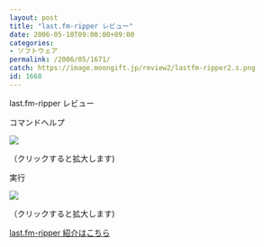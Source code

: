 ```yaml
---
layout: post
title: "last.fm-ripper レビュー"
date: 2006-05-10T09:00:00+09:00
categories:
- ソフトウェア
permalink: /2006/05/1671/
catch: https://image.moongift.jp/review2/lastfm-ripper2.s.png
id: 1668
---
```

last.fm-ripper レビュー  
<!--more-->

コマンドヘルプ

  

[![](https://image.moongift.jp/review2/lastfm-ripper1.s.png)](https://image.moongift.jp/review2/lastfm-ripper1.png)  
  
（クリックすると拡大します)

  

実行

  

[![](https://image.moongift.jp/review2/lastfm-ripper2.s.png)](https://image.moongift.jp/review2/lastfm-ripper2.png)  
  
（クリックすると拡大します)

  

[last.fm-ripper 紹介はこちら](http://oss.moongift.jp/intro/i-1665.html)

